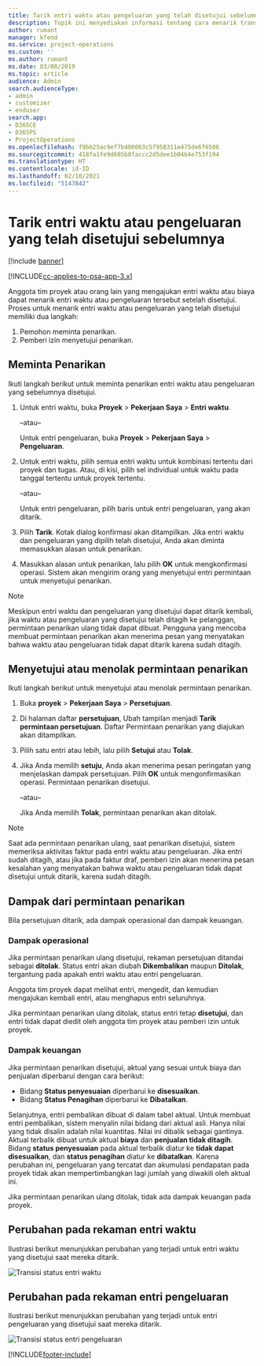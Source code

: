 ```yaml
---
title: Tarik entri waktu atau pengeluaran yang telah disetujui sebelumnya
description: Topik ini menyediakan informasi tentang cara menarik transaksi waktu atau pengeluaran yang telah disetujui sebelumnya.
author: rumant
manager: kfend
ms.service: project-operations
ms.custom: ''
ms.author: rumant
ms.date: 03/08/2019
ms.topic: article
audience: Admin
search.audienceType:
- admin
- customizer
- enduser
search.app:
- D365CE
- D365PS
- ProjectOperations
ms.openlocfilehash: f9bb25ac9ef7b400063c5f958311e475de6f6506
ms.sourcegitcommit: 418fa1fe9d605b8faccc2d5dee1b04b4e753f194
ms.translationtype: HT
ms.contentlocale: id-ID
ms.lasthandoff: 02/10/2021
ms.locfileid: "5147842"
---
```

# <a name="recall-approved-time-or-expense-entries"></a>Tarik entri waktu atau pengeluaran yang telah disetujui sebelumnya

[!include [banner](../includes/psa-now-project-operations.md)]

[!INCLUDE[cc-applies-to-psa-app-3.x](../includes/cc-applies-to-psa-app-3x.md)]

Anggota tim proyek atau orang lain yang mengajukan entri waktu atau biaya dapat menarik entri waktu atau pengeluaran tersebut setelah disetujui. Proses untuk menarik entri waktu atau pengeluaran yang telah disetujui memiliki dua langkah:

1. Pemohon meminta penarikan.
2. Pemberi izin menyetujui penarikan.

## <a name="request-a-recall"></a>Meminta Penarikan

Ikuti langkah berikut untuk meminta penarikan entri waktu atau pengeluaran yang sebelumnya disetujui.

1. Untuk entri waktu, buka **Proyek** \> **Pekerjaan Saya** \> **Entri waktu**.

    –atau–

    Untuk entri pengeluaran, buka **Proyek** \> **Pekerjaan Saya** \> **Pengeluaran**.

2. Untuk entri waktu, pilih semua entri waktu untuk kombinasi tertentu dari proyek dan tugas. Atau, di kisi, pilih sel individual untuk waktu pada tanggal tertentu untuk proyek tertentu.

    –atau–

    Untuk entri pengeluaran, pilih baris untuk entri pengeluaran, yang akan ditarik.

3. Pilih **Tarik**. Kotak dialog konfirmasi akan ditampilkan. Jika entri waktu dan pengeluaran yang dipilih telah disetujui, Anda akan diminta memasukkan alasan untuk penarikan.
4. Masukkan alasan untuk penarikan, lalu pilih **OK** untuk mengkonfirmasi operasi. Sistem akan mengirim orang yang menyetujui entri permintaan untuk menyetujui penarikan.

> [!NOTE]
> Meskipun entri waktu dan pengeluaran yang disetujui dapat ditarik kembali, jika waktu atau pengeluaran yang disetujui telah ditagih ke pelanggan, permintaan penarikan ulang tidak dapat dibuat. Pengguna yang mencoba membuat permintaan penarikan akan menerima pesan yang menyatakan bahwa waktu atau pengeluaran tidak dapat ditarik karena sudah ditagih.

## <a name="approve-or-reject-a-recall-request"></a>Menyetujui atau menolak permintaan penarikan

Ikuti langkah berikut untuk menyetujui atau menolak permintaan penarikan.

1. Buka **proyek** \> **Pekerjaan Saya** \> **Persetujuan**.
2. Di halaman daftar **persetujuan**, Ubah tampilan menjadi **Tarik permintaan persetujuan**. Daftar Permintaan penarikan yang diajukan akan ditampilkan.
3. Pilih satu entri atau lebih, lalu pilih **Setujui** atau **Tolak**.
4. Jika Anda memilih **setuju**, Anda akan menerima pesan peringatan yang menjelaskan dampak persetujuan. Pilih **OK** untuk mengonfirmasikan operasi. Permintaan penarikan disetujui.

    –atau–

    Jika Anda memilih **Tolak**, permintaan penarikan akan ditolak.

> [!NOTE]
> Saat ada permintaan penarikan ulang, saat penarikan disetujui, sistem memeriksa aktivitas faktur pada entri waktu atau pengeluaran. Jika entri sudah ditagih, atau jika pada faktur draf, pemberi izin akan menerima pesan kesalahan yang menyatakan bahwa waktu atau pengeluaran tidak dapat disetujui untuk ditarik, karena sudah ditagih.

## <a name="impact-of-a-recall-request"></a>Dampak dari permintaan penarikan

Bila persetujuan ditarik, ada dampak operasional dan dampak keuangan.

### <a name="operational-impact"></a>Dampak operasional

Jika permintaan penarikan ulang disetujui, rekaman persetujuan ditandai sebagai **ditolak**. Status entri akan diubah **Dikembalikan** maupun **Ditolak**, tergantung pada apakah entri waktu atau entri pengeluaran.

Anggota tim proyek dapat melihat entri, mengedit, dan kemudian mengajukan kembali entri, atau menghapus entri seluruhnya.

Jika permintaan penarikan ulang ditolak, status entri tetap **disetujui**, dan entri tidak dapat diedit oleh anggota tim proyek atau pemberi izin untuk proyek.

### <a name="financial-impact"></a>Dampak keuangan

Jika permintaan penarikan disetujui, aktual yang sesuai untuk biaya dan penjualan diperbarui dengan cara berikut:

- Bidang **Status penyesuaian** diperbarui ke **disesuaikan**.
- Bidang **Status Penagihan** diperbarui ke **Dibatalkan**.

Selanjutnya, entri pembalikan dibuat di dalam tabel aktual. Untuk membuat entri pembalikan, sistem menyalin nilai bidang dari aktual asli. Hanya nilai yang tidak disalin adalah nilai kuantitas. Nilai ini dibalik sebagai gantinya. Aktual terbalik dibuat untuk aktual **biaya** dan **penjualan tidak ditagih**. Bidang **status penyesuaian** pada aktual terbalik diatur ke **tidak dapat disesuaikan**, dan **status penagihan** diatur ke **dibatalkan**. Karena perubahan ini, pengeluaran yang tercatat dan akumulasi pendapatan pada proyek tidak akan mempertimbangkan lagi jumlah yang diwakili oleh aktual ini.

Jika permintaan penarikan ulang ditolak, tidak ada dampak keuangan pada proyek.

## <a name="changes-to-time-entry-records"></a>Perubahan pada rekaman entri waktu

Ilustrasi berikut menunjukkan perubahan yang terjadi untuk entri waktu yang disetujui saat mereka ditarik.

![Transisi status entri waktu](media/TimeEntryStateTransitions.png)

## <a name="changes-to-expense-entry-records"></a>Perubahan pada rekaman entri pengeluaran

Ilustrasi berikut menunjukkan perubahan yang terjadi untuk entri pengeluaran yang disetujui saat mereka ditarik.

![Transisi status entri pengeluaran](media/ExpenseEntryStateTransitions.png)


[!INCLUDE[footer-include](../includes/footer-banner.md)]